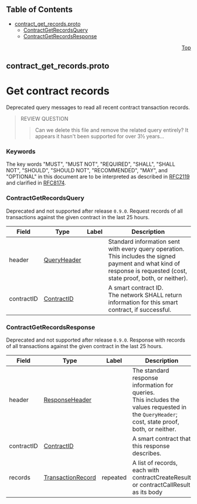 ## Table of Contents

- [contract_get_records.proto](#contract_get_records-proto)
    - [ContractGetRecordsQuery](#proto-ContractGetRecordsQuery)
    - [ContractGetRecordsResponse](#proto-ContractGetRecordsResponse)
  



<a name="contract_get_records-proto"></a>
<p align="right"><a href="#top">Top</a></p>

## contract_get_records.proto
# Get contract records
Deprecated query messages to read all recent contract transaction records.

> REVIEW QUESTION
>> Can we delete this file and remove the related query entirely?
>> It appears it hasn't been supported for over 3½ years...

### Keywords
The key words "MUST", "MUST NOT", "REQUIRED", "SHALL", "SHALL NOT",
"SHOULD", "SHOULD NOT", "RECOMMENDED", "MAY", and "OPTIONAL" in this
document are to be interpreted as described in
[RFC2119](https://www.ietf.org/rfc/rfc2119) and clarified in
[RFC8174](https://www.ietf.org/rfc/rfc8174).


<a name="proto-ContractGetRecordsQuery"></a>

### ContractGetRecordsQuery
Deprecated and not supported after release `0.9.0`.
Request records of all transactions against the given contract in the last 25 hours.


| Field | Type | Label | Description |
| ----- | ---- | ----- | ----------- |
| header | [QueryHeader](#proto-QueryHeader) |  | Standard information sent with every query operation.<br/> This includes the signed payment and what kind of response is requested (cost, state proof, both, or neither). |
| contractID | [ContractID](#proto-ContractID) |  | A smart contract ID.<br/> The network SHALL return information for this smart contract, if successful. |






<a name="proto-ContractGetRecordsResponse"></a>

### ContractGetRecordsResponse
Deprecated and not supported after release `0.9.0`.
Response with records of all transactions against the given contract in the last 25 hours.


| Field | Type | Label | Description |
| ----- | ---- | ----- | ----------- |
| header | [ResponseHeader](#proto-ResponseHeader) |  | The standard response information for queries.<br/> This includes the values requested in the `QueryHeader`; cost, state proof, both, or neither. |
| contractID | [ContractID](#proto-ContractID) |  | A smart contract that this response describes. |
| records | [TransactionRecord](#proto-TransactionRecord) | repeated | A list of records, each with contractCreateResult or contractCallResult as its body |





 <!-- end messages -->

 <!-- end enums -->

 <!-- end HasExtensions -->

 <!-- end services -->



